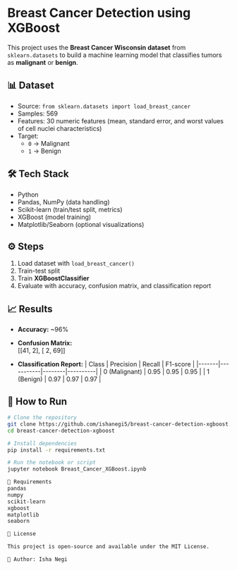 # Breast Cancer Detection using XGBoost

This project uses the **Breast Cancer Wisconsin dataset** from `sklearn.datasets` to build a machine learning model that classifies tumors as **malignant** or **benign**.

## 📊 Dataset
- Source: `from sklearn.datasets import load_breast_cancer`
- Samples: 569
- Features: 30 numeric features (mean, standard error, and worst values of cell nuclei characteristics)
- Target:  
  - `0` → Malignant  
  - `1` → Benign  

## 🛠️ Tech Stack
- Python
- Pandas, NumPy (data handling)
- Scikit-learn (train/test split, metrics)
- XGBoost (model training)
- Matplotlib/Seaborn (optional visualizations)

## ⚙️ Steps
1. Load dataset with `load_breast_cancer()`
2. Train-test split
3. Train **XGBoostClassifier**
4. Evaluate with accuracy, confusion matrix, and classification report

## 📈 Results
- **Accuracy:** ~96%  
- **Confusion Matrix:**  
[[41, 2],
[ 2, 69]]

- **Classification Report:**
| Class | Precision | Recall | F1-score |
|-------|-----------|--------|----------|
| 0 (Malignant) | 0.95 | 0.95 | 0.95 |
| 1 (Benign)    | 0.97 | 0.97 | 0.97 |

## 🚀 How to Run
```bash
# Clone the repository
git clone https://github.com/ishanegi5/breast-cancer-detection-xgboost.git
cd breast-cancer-detection-xgboost

# Install dependencies
pip install -r requirements.txt

# Run the notebook or script
jupyter notebook Breast_Cancer_XGBoost.ipynb

📌 Requirements
pandas
numpy
scikit-learn
xgboost
matplotlib
seaborn

📢 License

This project is open-source and available under the MIT License.

🔗 Author: Isha Negi
